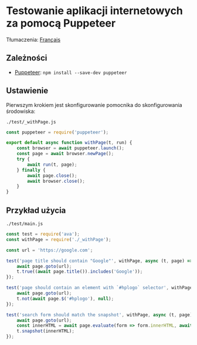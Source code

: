 # Testowanie aplikacji internetowych za pomocą Puppeteer

Tłumaczenia: [Français](https://github.com/avajs/ava-docs/blob/main/fr_FR/docs/recipes/puppeteer.md)

## Zależności

- [Puppeteer](https://github.com/GoogleChrome/puppeteer): `npm install --save-dev puppeteer`

## Ustawienie

Pierwszym krokiem jest skonfigurowanie pomocnika do skonfigurowania środowiska:

`./test/_withPage.js`

```js
const puppeteer = require('puppeteer');

export default async function withPage(t, run) {
	const browser = await puppeteer.launch();
	const page = await browser.newPage();
	try {
		await run(t, page);
	} finally {
		await page.close();
		await browser.close();
	}
}
```

## Przykład użycia

`./test/main.js`

```js
const test = require('ava');
const withPage = require('./_withPage');

const url = 'https://google.com';

test('page title should contain "Google"', withPage, async (t, page) => {
	await page.goto(url);
	t.true((await page.title()).includes('Google'));
});

test('page should contain an element with `#hplogo` selector', withPage, async (t, page) => {
	await page.goto(url);
	t.not(await page.$('#hplogo'), null);
});

test('search form should match the snapshot', withPage, async (t, page) => {
	await page.goto(url);
	const innerHTML = await page.evaluate(form => form.innerHTML, await page.$('#searchform'));
	t.snapshot(innerHTML);
});
```
